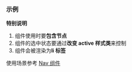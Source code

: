 ### 示例

**特别说明**

1. 组件使用时要**包含节点**
2. 组件的选中状态要通过**改变 active 样式类**来控制
3. 组件会被渲染为**li 标签**

使用场景参考 [Nav 组件](#/Navigation/Nav)
